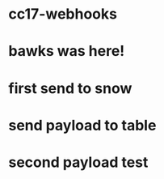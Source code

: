 # cc17-webhooks
# bawks was here!
# first send to snow
# send payload to table
# second payload test

